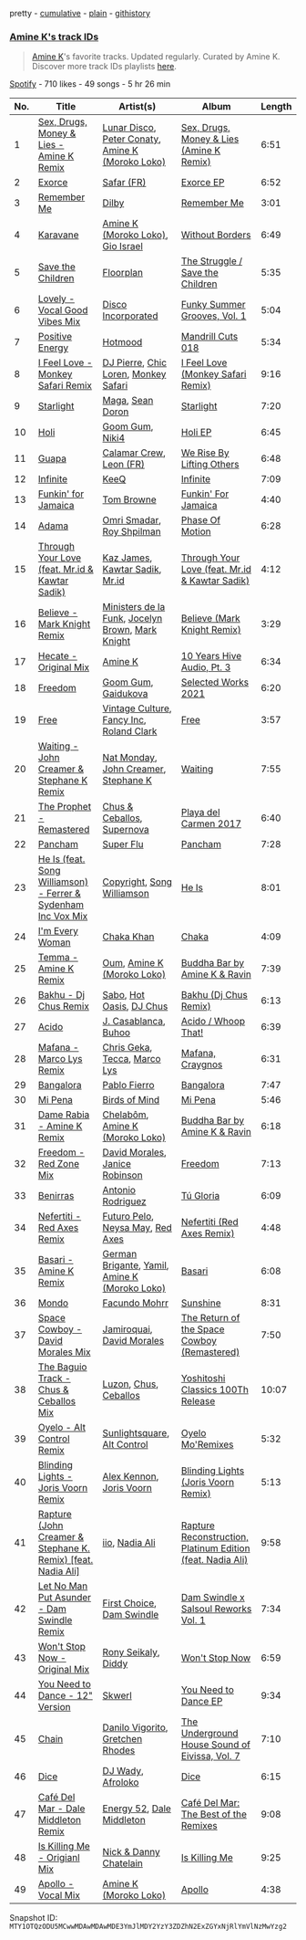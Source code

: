pretty - [cumulative](/playlists/cumulative/37i9dQZF1DX0jCZIphUeEF.md) - [plain](/playlists/plain/37i9dQZF1DX0jCZIphUeEF) - [githistory](https://github.githistory.xyz/mackorone/spotify-playlist-archive/blob/main/playlists/plain/37i9dQZF1DX0jCZIphUeEF)

### [Amine K's track IDs](https://open.spotify.com/playlist/37i9dQZF1DX0jCZIphUeEF)

> <a href="spotify:artist:4Jh6PxSFH7CrZrQpDivlYf">Amine K</a>'s favorite tracks\. Updated regularly\. Curated by Amine K\. Discover more track IDs playlists <a href="spotify:genre:track\_id">here</a>.

[Spotify](https://open.spotify.com/user/spotify) - 710 likes - 49 songs - 5 hr 26 min

| No. | Title | Artist(s) | Album | Length |
|---|---|---|---|---|
| 1 | [Sex, Drugs, Money & Lies \- Amine K Remix](https://open.spotify.com/track/6Fe1UFMK4CtL4QQQgIIJoS) | [Lunar Disco](https://open.spotify.com/artist/4wGE0QDsUVMR28CJayMHV7), [Peter Conaty](https://open.spotify.com/artist/6E6Qssf8ctt4C0kkGeD3EK), [Amine K \(Moroko Loko\)](https://open.spotify.com/artist/4Jh6PxSFH7CrZrQpDivlYf) | [Sex, Drugs, Money & Lies \(Amine K Remix\)](https://open.spotify.com/album/3XfDfHeTIGp3pRgceajqrt) | 6:51 |
| 2 | [Exorce](https://open.spotify.com/track/4lM4b1cEY4YviftTR5DUCO) | [Safar \(FR\)](https://open.spotify.com/artist/249QVZLSwrDyleKNapaapm) | [Exorce EP](https://open.spotify.com/album/6NutlhlAx9Cu5Aci3D1qdE) | 6:52 |
| 3 | [Remember Me](https://open.spotify.com/track/6AeIkKjjxLWBCkQ301VZ1R) | [Dilby](https://open.spotify.com/artist/7gOIcm4Mhn5wiKDUt7vY36) | [Remember Me](https://open.spotify.com/album/5hgEy3cCnVxuGVEX4XqKp8) | 3:01 |
| 4 | [Karavane](https://open.spotify.com/track/49jrwKKNhC5TvU6W9NzFue) | [Amine K \(Moroko Loko\)](https://open.spotify.com/artist/4Jh6PxSFH7CrZrQpDivlYf), [Gio Israel](https://open.spotify.com/artist/0vMjghiQIFzwaoWNC5kQEr) | [Without Borders](https://open.spotify.com/album/2Fgzwt5QD6EFeApnyr1jzB) | 6:49 |
| 5 | [Save the Children](https://open.spotify.com/track/7JG9fgcKffwG4IcpBkZdEu) | [Floorplan](https://open.spotify.com/artist/0RBnTX5xoVa1bDYt9Qbies) | [The Struggle / Save the Children](https://open.spotify.com/album/3OT5QWnp0XjpeZXT3k3HFD) | 5:35 |
| 6 | [Lovely \- Vocal Good Vibes Mix](https://open.spotify.com/track/591N75XjzRms0Cvcm9qSRw) | [Disco Incorporated](https://open.spotify.com/artist/03bYU8vPMd45QD6byp08HJ) | [Funky Summer Grooves, Vol\. 1](https://open.spotify.com/album/1yv6X3GBXHTc5mZxh9xEuZ) | 5:04 |
| 7 | [Positive Energy](https://open.spotify.com/track/2OpqW5F6CXi0Nnz0imgGwk) | [Hotmood](https://open.spotify.com/artist/3XhaUjDe9xDwneumjdsmsa) | [Mandrill Cuts 018](https://open.spotify.com/album/0PFCxme5RaHAxL9kZnfvqt) | 5:34 |
| 8 | [I Feel Love \- Monkey Safari Remix](https://open.spotify.com/track/4O7rsawCxBlcrYSz6ZHmMM) | [DJ Pierre](https://open.spotify.com/artist/58nnSR1lwvcuklbb3Uc6TU), [Chic Loren](https://open.spotify.com/artist/3jMsCseQv7XvuJ9LJQN5dM), [Monkey Safari](https://open.spotify.com/artist/5zovXI5By2gUhdr7EByjLa) | [I Feel Love \(Monkey Safari Remix\)](https://open.spotify.com/album/2o8I77Z1HsMqCKAdEcTT6o) | 9:16 |
| 9 | [Starlight](https://open.spotify.com/track/3Sy7ls80tj135RutN7hWWk) | [Maga](https://open.spotify.com/artist/3SLZrLX47S9PmPRabiESVl), [Sean Doron](https://open.spotify.com/artist/1qc7Whymce7gEOJ92t4ocX) | [Starlight](https://open.spotify.com/album/5uYX6qjy7ZtnmvrmxQaFPx) | 7:20 |
| 10 | [Holi](https://open.spotify.com/track/0KPRVpZipfBa416bU01fTp) | [Goom Gum](https://open.spotify.com/artist/6D36JCiONtO40ykvT5RBec), [Niki4](https://open.spotify.com/artist/3ZIPK1vx39AtBHleH80CzV) | [Holi EP](https://open.spotify.com/album/3MaaYmcDVNUw3jKTRAx5nE) | 6:45 |
| 11 | [Guapa](https://open.spotify.com/track/5qd4C8cEW0VNNQoZ9tNaX7) | [Calamar Crew](https://open.spotify.com/artist/28Tqd0YiUZ7fWNvikZjAiN), [Leon \(FR\)](https://open.spotify.com/artist/0OUY2dHEjLzNhvAbBD3Ouj) | [We Rise By Lifting Others](https://open.spotify.com/album/7bHGruOG4gvKtOLzJq2eQO) | 6:48 |
| 12 | [Infinite](https://open.spotify.com/track/2ADIx3mKqYxEwa6mtaMEPT) | [KeeQ](https://open.spotify.com/artist/5OSkggAoi9qMYfSJuTz4pB) | [Infinite](https://open.spotify.com/album/1T5qmCtYT6lrjIHcCyu9Aa) | 7:09 |
| 13 | [Funkin' for Jamaica](https://open.spotify.com/track/0xbkxTqSaW5blsYgRXpB5I) | [Tom Browne](https://open.spotify.com/artist/4Ytvi4r3WPIZmEw1Ndmkp9) | [Funkin' For Jamaica](https://open.spotify.com/album/3QEAp1Cp3DQq6QcQD90arq) | 4:40 |
| 14 | [Adama](https://open.spotify.com/track/4cdwjVmeBMFuYq8kJLLmMq) | [Omri Smadar](https://open.spotify.com/artist/0qnD30FBRPes7ZFDvsEBAv), [Roy Shpilman](https://open.spotify.com/artist/6zAtjfoXnqbsmc9urtpOtA) | [Phase Of Motion](https://open.spotify.com/album/2QsjhfiuF6bZtdgZnsLeK7) | 6:28 |
| 15 | [Through Your Love \(feat\. Mr.id & Kawtar Sadik\)](https://open.spotify.com/track/3NSX3EgcyuXsqexv09SO5M) | [Kaz James](https://open.spotify.com/artist/1XGHs7YFtpCbDGKaNdPPtA), [Kawtar Sadik](https://open.spotify.com/artist/76hWhGu3o57UxXrt5BLljb), [Mr.id](https://open.spotify.com/artist/6OEYeOGJNuHVhukFpLY49F) | [Through Your Love \(feat\. Mr.id & Kawtar Sadik\)](https://open.spotify.com/album/47LbnqAz2CQ7fJ4NtBDvv7) | 4:12 |
| 16 | [Believe \- Mark Knight Remix](https://open.spotify.com/track/0s4VfdRQyeUClxcAlXBsvf) | [Ministers de la Funk](https://open.spotify.com/artist/7y5eIukvu4CGjwUJpdLi2H), [Jocelyn Brown](https://open.spotify.com/artist/2ga5ADaBpljQ3YrCh99ZMq), [Mark Knight](https://open.spotify.com/artist/3h11MHQeCrcsUgRRijI1zL) | [Believe \(Mark Knight Remix\)](https://open.spotify.com/album/6T40eZuCRbrxjEZsOgz4CQ) | 3:29 |
| 17 | [Hecate \- Original Mix](https://open.spotify.com/track/4dbAmImPbQ8CKtvbopT5ls) | [Amine K](https://open.spotify.com/artist/2sCOxaGZEmaDPlTLDboMnh) | [10 Years Hive Audio, Pt\. 3](https://open.spotify.com/album/5PmgOg1nXO0o0x2BjzVCw1) | 6:34 |
| 18 | [Freedom](https://open.spotify.com/track/4z1S6RlmOuIBePkUbItbl2) | [Goom Gum](https://open.spotify.com/artist/6D36JCiONtO40ykvT5RBec), [Gaidukova](https://open.spotify.com/artist/0vKVCGPgk1Eb7kYlPrYxGJ) | [Selected Works 2021](https://open.spotify.com/album/3tQ0sDxohfVuAKgQJHEXeu) | 6:20 |
| 19 | [Free](https://open.spotify.com/track/5cLaBI9yBgzcxSf950CcW7) | [Vintage Culture](https://open.spotify.com/artist/28uJnu5EsrGml2tBd7y8ts), [Fancy Inc](https://open.spotify.com/artist/4Eoddnw0pOewmCHQYofuwh), [Roland Clark](https://open.spotify.com/artist/4OGlp2UdUQGPJVbvJ82Cz5) | [Free](https://open.spotify.com/album/2Wui1uFvsOcUfacighQEWo) | 3:57 |
| 20 | [Waiting \- John Creamer & Stephane K Remix](https://open.spotify.com/track/5bfNcbSO9cd1DShHFgNtuT) | [Nat Monday](https://open.spotify.com/artist/7G88hDyqhJEz3JsSm16EOr), [John Creamer](https://open.spotify.com/artist/1lIT7UIjxZm8fIuWdj0ZfU), [Stephane K](https://open.spotify.com/artist/33J384bfnLBUfeGsHL7Jte) | [Waiting](https://open.spotify.com/album/6QGbPVuvMkNmOPcZk18INP) | 7:55 |
| 21 | [The Prophet \- Remastered](https://open.spotify.com/track/5wXZTamLGclZu8irxR5muH) | [Chus & Ceballos](https://open.spotify.com/artist/3yjqxf3d3aCOFrrsxIl326), [Supernova](https://open.spotify.com/artist/1vpJBCwcAMbetCwtn2KPEG) | [Playa del Carmen 2017](https://open.spotify.com/album/31NQOVWoy3lgFnJE2sgXEI) | 6:40 |
| 22 | [Pancham](https://open.spotify.com/track/0aLTRsIEyxv1xEk4hkMUAV) | [Super Flu](https://open.spotify.com/artist/1iZiG82D4w7FLHvOUUj4zW) | [Pancham](https://open.spotify.com/album/6skWPcQjt7TuEVPcbzZFfL) | 7:28 |
| 23 | [He Is \(feat\. Song Williamson\) \- Ferrer & Sydenham Inc Vox Mix](https://open.spotify.com/track/5238avQlRSW9LeUN5sIGKI) | [Copyright](https://open.spotify.com/artist/1QcNpVT6u0dHxmjpZoJtHd), [Song Williamson](https://open.spotify.com/artist/06O1ocpjJ5R5NXjzIR18MB) | [He Is](https://open.spotify.com/album/51gAjOsqdrk7lOt9aCXjwp) | 8:01 |
| 24 | [I'm Every Woman](https://open.spotify.com/track/1oFiPGBafH9Woo9AMwgBSl) | [Chaka Khan](https://open.spotify.com/artist/6mQfAAqZGBzIfrmlZCeaYT) | [Chaka](https://open.spotify.com/album/2lvaLIoEg3hwL2dybu6zTC) | 4:09 |
| 25 | [Temma \- Amine K Remix](https://open.spotify.com/track/5vcwuLS7GC5pXlyxXCSc0o) | [Oum](https://open.spotify.com/artist/4io8n4UJrGAd0T3uf2S72f), [Amine K \(Moroko Loko\)](https://open.spotify.com/artist/4Jh6PxSFH7CrZrQpDivlYf) | [Buddha Bar by Amine K & Ravin](https://open.spotify.com/album/7Awsu0TzbHe1Wxt9cGg1EL) | 7:39 |
| 26 | [Bakhu \- Dj Chus Remix](https://open.spotify.com/track/2prdhBLOByFxtDUmcgQVIY) | [Sabo](https://open.spotify.com/artist/10RszNTsRxSVY5IQOITArN), [Hot Oasis](https://open.spotify.com/artist/3yjJoAP3B8paC6tedRJ7ii), [DJ Chus](https://open.spotify.com/artist/7kxOVclB0zQamtBR0syCrg) | [Bakhu \(Dj Chus Remix\)](https://open.spotify.com/album/0mLmAFFJGXqe1INZaqDbGI) | 6:13 |
| 27 | [Acido](https://open.spotify.com/track/6WzqBoPEaNURHowHAOQbzS) | [J\. Casablanca](https://open.spotify.com/artist/48QkjaIbPiRL5H4AfohBeR), [Buhoo](https://open.spotify.com/artist/4IeNULdIqDQdPmYotoTnP7) | [Acido / Whoop That!](https://open.spotify.com/album/0eH6mIbOLscxnGU887q6ii) | 6:39 |
| 28 | [Mafana \- Marco Lys Remix](https://open.spotify.com/track/5xS9qcXWmDo9hF5rlRxSED) | [Chris Geka](https://open.spotify.com/artist/5lQDyoSLDFj5uTkI5JPczu), [Tecca](https://open.spotify.com/artist/0J7Kqmrp3SxJlw2Ce1o1EJ), [Marco Lys](https://open.spotify.com/artist/5WiohqjMNs7MtChjoHE9D1) | [Mafana, Craygnos](https://open.spotify.com/album/5AxY2v9FjYIIsLH7yr3fqq) | 6:31 |
| 29 | [Bangalora](https://open.spotify.com/track/59GRvXZLg7H7DJZkw4D7TJ) | [Pablo Fierro](https://open.spotify.com/artist/5N7gp2n04e1TJ6MaKyvrbI) | [Bangalora](https://open.spotify.com/album/1JYRYOsPFkzC4DBU5RW28h) | 7:47 |
| 30 | [Mi Pena](https://open.spotify.com/track/29q0bUyU7TO83cY3oP7rMp) | [Birds of Mind](https://open.spotify.com/artist/6V4bkdqHvsJ2lqkIl4qnG7) | [Mi Pena](https://open.spotify.com/album/28yEiaLt8HAtzE3qTrQBlX) | 5:46 |
| 31 | [Dame Rabia \- Amine K Remix](https://open.spotify.com/track/1K68lCTAxaIHgamh0wiJZI) | [Chelabôm](https://open.spotify.com/artist/08aeUwOG7EXNoJSob9mawV), [Amine K \(Moroko Loko\)](https://open.spotify.com/artist/4Jh6PxSFH7CrZrQpDivlYf) | [Buddha Bar by Amine K & Ravin](https://open.spotify.com/album/7Awsu0TzbHe1Wxt9cGg1EL) | 6:18 |
| 32 | [Freedom \- Red Zone Mix](https://open.spotify.com/track/5igjnWZCcaHmgsEZ9qM5t5) | [David Morales](https://open.spotify.com/artist/6CwQfN34JdGHfo0A752Lts), [Janice Robinson](https://open.spotify.com/artist/6BXTl7YkINlCQkkzE9hvCd) | [Freedom](https://open.spotify.com/album/0Vey1M3YAMgrzP4wzoSlNa) | 7:13 |
| 33 | [Benirras](https://open.spotify.com/track/6TrrVSfiRqg5lOADOzSA9J) | [Antonio Rodriguez](https://open.spotify.com/artist/7nnrOimka5QcGMLUJnJtkS) | [Tú Gloria](https://open.spotify.com/album/5KlMAz2GucYfmNKSasb4nR) | 6:09 |
| 34 | [Nefertiti \- Red Axes Remix](https://open.spotify.com/track/0kgA2XF6auX8ILg4g9BvRl) | [Futuro Pelo](https://open.spotify.com/artist/5EqHv5lvGgrnkuGEFn67yN), [Neysa May](https://open.spotify.com/artist/5H2iUUIDCECSAaA78O8KiZ), [Red Axes](https://open.spotify.com/artist/5Owm9QgL9BSCRQKTX6T08G) | [Nefertiti \(Red Axes Remix\)](https://open.spotify.com/album/2Y4iaIXMiAwdaEDAIIrYMd) | 4:48 |
| 35 | [Basari \- Amine K Remix](https://open.spotify.com/track/1pUAMieBlYE5aOLpCvzGnG) | [German Brigante](https://open.spotify.com/artist/2h7fN6KOZVgWQ39sYK0jJm), [Yamil](https://open.spotify.com/artist/28ZgRJOXwmLwPRppMCcLWS), [Amine K \(Moroko Loko\)](https://open.spotify.com/artist/4Jh6PxSFH7CrZrQpDivlYf) | [Basari](https://open.spotify.com/album/3PPB15rUXSk9jaeMGWoljO) | 6:08 |
| 36 | [Mondo](https://open.spotify.com/track/6xXLjtrH9S4JaB3SscBXFe) | [Facundo Mohrr](https://open.spotify.com/artist/5oX3Dbh7rf6ZSNnMdt9giF) | [Sunshine](https://open.spotify.com/album/6jEhtIGOpUgLG5EivDFxGS) | 8:31 |
| 37 | [Space Cowboy \- David Morales Mix](https://open.spotify.com/track/5z0PXFuxL2SZLPHLDlMDfL) | [Jamiroquai](https://open.spotify.com/artist/6J7biCazzYhU3gM9j1wfid), [David Morales](https://open.spotify.com/artist/6CwQfN34JdGHfo0A752Lts) | [The Return of the Space Cowboy \(Remastered\)](https://open.spotify.com/album/3emhnEQ76nUUehouSvnGxk) | 7:50 |
| 38 | [The Baguio Track \- Chus & Ceballos Mix](https://open.spotify.com/track/4vEzG3NarB1Z5GeL6A5gQo) | [Luzon](https://open.spotify.com/artist/57sbhIOYKsrAGlzBClwqJ3), [Chus](https://open.spotify.com/artist/1ZSVg4XUh5sAy6wx5zlGHA), [Ceballos](https://open.spotify.com/artist/77kMQ6I9X6hi06rBZEvdk8) | [Yoshitoshi Classics 100Th Release](https://open.spotify.com/album/1pWTeJVJHBq9dH5VFcXno9) | 10:07 |
| 39 | [Oyelo \- Alt Control Remix](https://open.spotify.com/track/1MWbzEp4QuwPTw0jYtMg4c) | [Sunlightsquare](https://open.spotify.com/artist/04Yb1Hoq1XbQHmjjLhs4Et), [Alt Control](https://open.spotify.com/artist/1ozqRGnD1zBw8EkhwwvKuH) | [Oyelo Mo'Remixes](https://open.spotify.com/album/2YoDRauZ8D1iVD6rcZHOzc) | 5:32 |
| 40 | [Blinding Lights \- Joris Voorn Remix](https://open.spotify.com/track/0fZ19tHX4FSslZn8EeKCpo) | [Alex Kennon](https://open.spotify.com/artist/1HMBuicB5RnpHxRDR51oMS), [Joris Voorn](https://open.spotify.com/artist/4jGpKAmwvU263l0tUh4xKU) | [Blinding Lights \(Joris Voorn Remix\)](https://open.spotify.com/album/2bZXQG0WrPR1LcrJ01Of7J) | 5:13 |
| 41 | [Rapture \(John Creamer & Stephane K\. Remix\) \[feat\. Nadia Ali\]](https://open.spotify.com/track/21s9uaVLfdKb1xEyiy0MBM) | [iio](https://open.spotify.com/artist/5WVf5DCSYmK4JYD6vIcttw), [Nadia Ali](https://open.spotify.com/artist/1C60viSZv6BoYtrnkZ44g5) | [Rapture Reconstruction, Platinum Edition \(feat\. Nadia Ali\)](https://open.spotify.com/album/4bOu5bLJpRBNfD0fb5apQf) | 9:58 |
| 42 | [Let No Man Put Asunder \- Dam Swindle Remix](https://open.spotify.com/track/5nyWYE1Ld3Gr3xbFUMIbVP) | [First Choice](https://open.spotify.com/artist/20v3nhzoeaO2WvDSCdY0f4), [Dam Swindle](https://open.spotify.com/artist/6hJtgCB3L5cnJSND7sp6GU) | [Dam Swindle x Salsoul Reworks Vol\. 1](https://open.spotify.com/album/1axQNdwJ7JJ4yjmQ4ryPzf) | 7:34 |
| 43 | [Won't Stop Now \- Original Mix](https://open.spotify.com/track/0jOhiGwd4CRQ2BUiJOu1IR) | [Rony Seikaly](https://open.spotify.com/artist/4AcGuUg7odrpcPUlrHGezB), [Diddy](https://open.spotify.com/artist/59wfkuBoNyhDMQGCljbUbA) | [Won't Stop Now](https://open.spotify.com/album/3zQpwfwcsU6kY1OVWoZr3c) | 6:59 |
| 44 | [You Need to Dance \- 12" Version](https://open.spotify.com/track/7KCrcfAkajG0DNOrPUNqjt) | [Skwerl](https://open.spotify.com/artist/6ErZssDi3wU2dbDSzQ1ddR) | [You Need to Dance EP](https://open.spotify.com/album/099hMWAzPPni6y1kKLgELk) | 9:34 |
| 45 | [Chain](https://open.spotify.com/track/6MXjiKghcrR1VC9z7JDMY1) | [Danilo Vigorito](https://open.spotify.com/artist/5szPzIyAKbFj8cOe1sWASh), [Gretchen Rhodes](https://open.spotify.com/artist/0wkwWm77k162pWZMmkTGUZ) | [The Underground House Sound of Eivissa, Vol\. 7](https://open.spotify.com/album/0KAcmwgvzUTxcqHBSyJKx8) | 7:10 |
| 46 | [Dice](https://open.spotify.com/track/6pK1dCN0zuT6Rkf0rqA7AI) | [DJ Wady](https://open.spotify.com/artist/2yRUlvlTqfWQHTriEoeR55), [Afroloko](https://open.spotify.com/artist/4xYh2GHr8Vj2lmNmbfBcsU) | [Dice](https://open.spotify.com/album/0FrXYHZpNdgwGO7fLjFVyq) | 6:15 |
| 47 | [Café Del Mar \- Dale Middleton Remix](https://open.spotify.com/track/5ibF56Z88lGgLdZOKqCl8l) | [Energy 52](https://open.spotify.com/artist/0sElgscu7tp38PM1MtsUz7), [Dale Middleton](https://open.spotify.com/artist/79URDVHEKInTBIZwJOECn6) | [Café Del Mar: The Best of the Remixes](https://open.spotify.com/album/6ovkQXabRgialkTUgF3Jun) | 9:08 |
| 48 | [Is Killing Me \- Origianl Mix](https://open.spotify.com/track/7yov6F8T2Lnr9PH42Q1geT) | [Nick & Danny Chatelain](https://open.spotify.com/artist/15MRGeJadRRoZSZZg1Me3V) | [Is Killing Me](https://open.spotify.com/album/0QxxjYQfxMZPSVxV5YAj79) | 9:25 |
| 49 | [Apollo \- Vocal Mix](https://open.spotify.com/track/6fwHxYss3CrEH7n7t1b36v) | [Amine K \(Moroko Loko\)](https://open.spotify.com/artist/4Jh6PxSFH7CrZrQpDivlYf) | [Apollo](https://open.spotify.com/album/5Pe52AonLSVhw6M7n7hH30) | 4:38 |

Snapshot ID: `MTY1OTQzODU5MCwwMDAwMDAwMDE3YmJlMDY2YzY3ZDZhN2ExZGYxNjRlYmVlNzMwYzg2`
